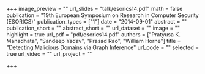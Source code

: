 +++
image_preview = ""
url_slides = "talk/esorics14.pdf"
math = false
publication = "19th European Symposium on Research in Computer Security (ESORICS)"
publication_types = ["1"]
date = "2014-09-01"
abstract = ""
publication_short = ""
abstract_short = ""
url_dataset = ""
image = ""
highlight = true
url_pdf = "pdf/esorics14.pdf"
authors = ["Pratyusa K. Manadhata", "Sandeep Yadav", "Prasad Rao", "William Horne"]
title = "Detecting Malicious Domains via Graph Inference"
url_code = ""
selected = true
url_video = ""
url_project = ""

+++

